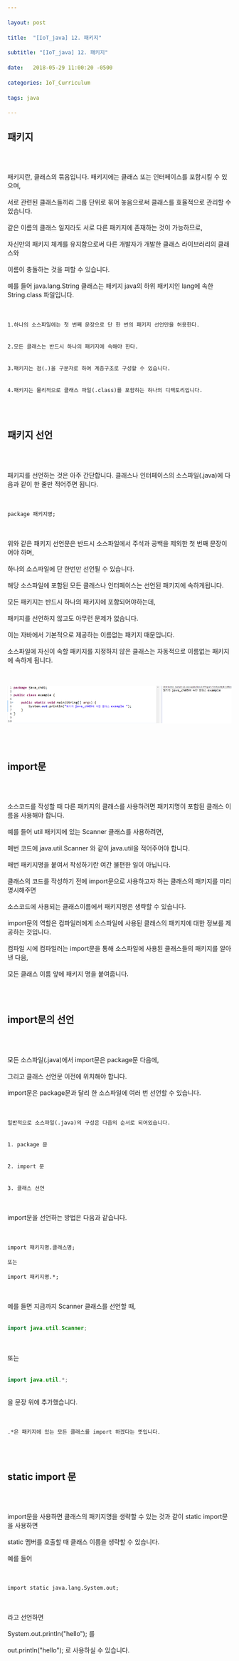 ```yaml
---

layout: post

title:  "[IoT_java] 12. 패키지"

subtitle: "[IoT_java] 12. 패키지"

date:   2018-05-29 11:00:20 -0500

categories: IoT_Curriculum

tags: java

---
```


## 패키지

<br>
<br>

패키지란, 클래스의 묶음입니다. 패키지에는 클래스 또는 인터페이스를 포함시킬 수 있으며,
<br>
<br>
서로 관련된 클래스들끼리 그룹 단위로 묶어 놓음으로써 클래스를 효율적으로 관리할 수 있습니다.
<br>
<br>
같은 이름의 클래스 일지라도 서로 다른 패키지에 존재하는 것이 가능하므로,
<br>
<br>
자신만의 패키지 체계를 유지함으로써 다른 개발자가 개발한 클래스 라이브러리의 클래스와
<br>
<br>
이름이 충돌하는 것을 피할 수 있습니다.
<br>
<br>
예를 들어 java.lang.String 클래스는 패키지 java의 하위 패키지인 lang에 속한 String.class 파일입니다.
<br>
<br>
<br>

```
1.하나의 소스파일에는 첫 번째 문장으로 단 한 번의 패키지 선언만을 허용한다.


2.모든 클래스는 반드시 하나의 패키지에 속해야 한다.


3.패키지는 점(.)을 구분자로 하여 계층구조로 구성할 수 있습니다.


4.패키지는 물리적으로 클래스 파일(.class)를 포함하는 하나의 디렉토리입니다.
```

<br>
<br>

## 패키지 선언

<br>
<br>

패키지를 선언하는 것은 아주 간단합니다. 클래스나 인터페이스의 소스파일(.java)에 다음과 같이 한 줄만 적어주면 됩니다.
<br>
<br>
<br>

```
package 패키지명;
```

<br>
<br>
위와 같은 패키지 선언문은 반드시 소스파일에서 주석과 공백을 제외한 첫 번째 문장이어야 하며,
<br>
<br>
하나의 소스파일에 단 한번만 선언될 수 있습니다.
<br>
<br>
해당 소스파일에 포함된 모든 클래스나 인터페이스는 선언된 패키지에 속하게됩니다.
<br>
<br>
모든 패키지는 반드시 하나의 패키지에 포함되어야하는데,
<br>
<br>
패키지를 선언하지 않고도 아무런 문제가 없습니다.
<br>
<br>
이는 자바에서 기본적으로 제공하는 이름없는 패키지 때문입니다.
<br>
<br>
소스파일에 자신이 속할 패키지를 지정하지 않은 클래스는 자동적으로 이름없는 패키지에 속하게 됩니다.
<br>
<br>
<br>

![image](/image/java_image/java_image_73.png)

<br>
<br>

## import문

<br>
<br>

소스코드를 작성할 때 다른 패키지의 클래스를 사용하려면 패키지명이 포함된 클래스 이름을 사용해야 합니다.
<br>
<br>
예를 들어 util 패키지에 있는 Scanner 클래스를 사용하려면,
<br>
<br>
매번 코드에 java.util.Scanner 와 같이 java.util을 적어주어야 합니다.
<br>
<br>
매번 패키지명을 붙여서 작성하기란 여간 불편한 일이 아닙니다.
<br>
<br>
클래스의 코드를 작성하기 전에 import문으로 사용하고자 하는 클래스의 패키지를 미리 명시해주면
<br>
<br>
소스코드에 사용되는 클래스이름에서 패키지명은 생략할 수 있습니다.
<br>
<br>
import문의 역할은 컴파일러에게 소스파일에 사용된 클래스의 패키지에 대한 정보를 제공하는 것입니다.
<br>
<br>
컴파일 시에 컴파일러는 import문을 통해 소스파일에 사용된 클래스들의 패키지를 알아 낸 다음,
<br>
<br>
모든 클래스 이름 앞에 패키지 명을 붙여줍니다.

<br>
<br>

## import문의 선언

<br>
<br>

모든 소스파일(.java)에서 import문은 package문 다음에,
<br>
<br>
그리고 클래스 선언문 이전에 위치해야 합니다.
<br>
<br>
import문은 package문과 달리 한 소스파일에 여러 번 선언할 수 있습니다.
<br>
<br>
<br>

```
일반적으로 소스파일(.java)의 구성은 다음의 순서로 되어있습니다.


1. package 문


2. import 문


3. 클래스 선언
```

<br>
<br>
import문을 선언하는 방법은 다음과 같습니다.
<br>
<br>
<br>

```
import 패키지명.클래스명;

또는

import 패키지명.*;
```

<br>
<br>
예를 들면 지금까지 Scanner 클래스를 선언할 때,
<br>
<br>

```java
import java.util.Scanner;
```

<br>
<br>
또는
<br>
<br>

```java
import java.util.*;
```

<br>
을 문장 위에 추가했습니다.
<br>
<br>
<br>

```
.*은 패키지에 있는 모든 클래스를 import 하겠다는 뜻입니다.
```

<br>
<br>

## static import 문

<br>
<br>

import문을 사용하면 클래스의 패키지명을 생략할 수 있는 것과 같이 static import문을 사용하면
<br>
<br>
static 멤버를 호출할 때 클래스 이름을 생략할 수 있습니다.
<br>
<br>
예를 들어 
<br>
<br>
<br>

```
import static java.lang.System.out;
```

<br>
<br>
라고 선언하면
<br>
<br>
System.out.println("hello"); 를
<br>
<br>
out.println("hello"); 로 사용하실 수 있습니다.



